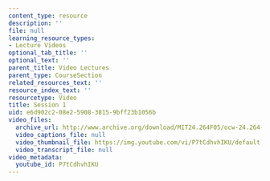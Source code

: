 ```yaml
---
content_type: resource
description: ''
file: null
learning_resource_types:
- Lecture Videos
optional_tab_title: ''
optional_text: ''
parent_title: Video Lectures
parent_type: CourseSection
related_resources_text: ''
resource_index_text: ''
resourcetype: Video
title: Session 1
uid: e6d902c2-08e2-5908-3815-9bff23b1056b
video_files:
  archive_url: http://www.archive.org/download/MIT24.264F05/ocw-24.264-14nov2005-220k.mp4
  video_captions_file: null
  video_thumbnail_file: https://img.youtube.com/vi/P7tCdhvhIKU/default.jpg
  video_transcript_file: null
video_metadata:
  youtube_id: P7tCdhvhIKU
---
```

